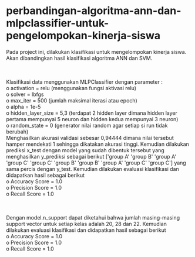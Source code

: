 # perbandingan-algoritma-ann-dan-mlpclassifier-untuk-pengelompokan-kinerja-siswa
Pada project ini, dilakukan klasifikasi untuk mengelompokan kinerja siswa. Akan dibandingkan hasil klasifikasi algoritma ANN dan SVM.

<br><br>
Klasifikasi data menggunakan MLPClassifier dengan parameter :<br>
o activation = relu (menggunakan fungsi aktivasi relu)<br>
o solver = lbfgs<br>
o max_iter = 500 (jumlah maksimal iterasi atau epoch)<br>
o alpha = 1e-5<br>
o hidden_layer_size = 5,3 (terdapat 2 hidden layer dimana hidden layer pertama mempunyai 5 neuron dan hidden kedua mempunyai 3 neuron)<br>
o random_state = 0 (generator nilai random agar setiap si run tidak berubah) <br>
Menghasilkan akurasi validasi sebesar 0,94444 dimana nilai tersebut hamper mendekati 1 sehingga dikatakan akurasi tinggi. Kemudian dilakukan prediksi x_test dengan model yang sudah dibentuk tersebut yang menghasilkan y_prediksi sebagai berikut ['group A' 'group B' 'group A' 'group C' 'group C' 'group B' 'group B' 'group A' 'group C' 'group C'] yang sama percis dengan y_test. Kemudian dilakukan evaluasi klasifikasi dan didapatkan hasil sebagai berikut <br>
o Accuracy Score = 1.0<br>
o Precision Score = 1.0<br>
o Recall Score = 1.0<br>

<br><br>
Dengan model.n_support dapat diketahui bahwa jumlah masing-masing support vector untuk setiap kelas adalah 20, 28 dan 22. Kemudian dilakukan evaluasi klasifikasi dan didapatkan hasil sebagai berikut<br>
o Accuracy Score = 1.0<br>
o Precision Score = 1.0<br>
o Recall Score = 1.0<br>
